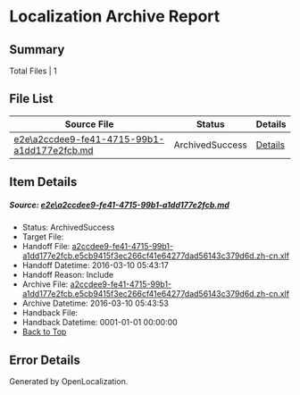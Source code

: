 # <a name='report-top'></a> Localization Archive Report

## Summary
 Total Files | 1

## File List
 Source File | Status | Details 
 ----------- | ------ | ------- 
 [e2e\a2ccdee9-fe41-4715-99b1-a1dd177e2fcb.md](https://github.com/OpenLocalizationTest/oltest/blob/f284f5210ad178ae0086487e2d61837fb112a922/e2e/a2ccdee9-fe41-4715-99b1-a1dd177e2fcb.md) | ArchivedSuccess | [Details](#05a766c93aeaa323cf5154b4856204b1548459984)

## Item Details
##### <a name='05a766c93aeaa323cf5154b4856204b1548459984'></a> Source: [e2e\a2ccdee9-fe41-4715-99b1-a1dd177e2fcb.md](https://github.com/OpenLocalizationTest/oltest/blob/f284f5210ad178ae0086487e2d61837fb112a922/e2e/a2ccdee9-fe41-4715-99b1-a1dd177e2fcb.md)
* Status: ArchivedSuccess
* Target File: 
* Handoff File: [a2ccdee9-fe41-4715-99b1-a1dd177e2fcb.e5cb9415f3ec266cf41e64277dad56143c379d6d.zh-cn.xlf](https://github.com/OpenLocalizationTestOrg/olhandoff/blob/c599179a36fe9dd2b68c5777d13d50ea241954fe/ol-handoff/OpenLocalizationTestOrg/oltest.zh-cn/xinjiang/ht/a2ccdee9-fe41-4715-99b1-a1dd177e2fcb.e5cb9415f3ec266cf41e64277dad56143c379d6d.zh-cn.xlf)
* Handoff Datetime: 2016-03-10 05:43:17
* Handoff Reason: Include
* Archive File: [a2ccdee9-fe41-4715-99b1-a1dd177e2fcb.e5cb9415f3ec266cf41e64277dad56143c379d6d.zh-cn.xlf](https://github.com/OpenLocalizationTestOrg/olhandoff/blob/95fe56537e47be678f61a3f142fa9c7e83a7efce/ol-handoff/OpenLocalizationTestOrg/oltest.zh-cn/xinjiang/ht/archive/a2ccdee9-fe41-4715-99b1-a1dd177e2fcb.e5cb9415f3ec266cf41e64277dad56143c379d6d.zh-cn.xlf)
* Archive Datetime: 2016-03-10 05:43:53
* Handback File: 
* Handback Datetime: 0001-01-01 00:00:00
* [Back to Top](#report-top)


## Error Details

Generated by OpenLocalization.
